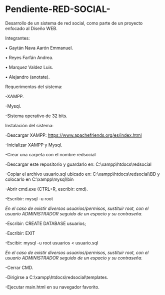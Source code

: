 # Pendiente-RED-SOCIAL-

Desarrollo de un sistema de red social, como parte de un proyecto enfocado al Diseño WEB.

Integrantes:

  •	Gaytán Nava Aarón Emmanuel.

  •	Reyes Farfán Andrea. 

  •	Marquez Valdez Luis.

  •	Alejandro (anotate).




Requerimentos del sistema:

-XAMPP.

-Mysql.

-Sistema operativo de 32 bits.




Instalación del sistema:

-Descargar XAMPP: https://www.apachefriends.org/es/index.html

-Inicializar XAMPP y Mysql.

-Crear una carpeta con el nombre redsocial

-Descargar este repositorio y guardarlo en: C:\xampp\htdocs\redsocial

-Copiar el archivo usuario.sql ubicado en: C:\xampp\htdocs\redsocial\BD y colocarlo en  C:\xampp\mysql\bin

-Abrir cmd.exe (CTRL+R, escribir: cmd).

-Escribir: mysql -u root

*En el caso de existir diversos usuarios/permisos, sustituir root, con el usuario ADMINISTRADOR seguido de un espacio y su contraseña.*


-Escribir: CREATE DATABASE usuarios;

-Escribir: EXIT


-Escibir: mysql -u root usuarios < usuario.sql

*En el caso de existir diversos usuarios/permisos, sustituir root, con el usuario ADMINISTRADOR seguido de un espacio y su contraseña.*

-Cerrar CMD.

-Dirigirse a  C:\xampp\htdocs\redsocial\templates.

-Ejecutar main.html en su navegador favorito.


